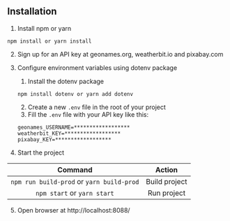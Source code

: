 ## Installation

1. Install npm or yarn
```
npm install or yarn install
```
2. Sign up for an API key at geonames.org, weatherbit.io and pixabay.com

3. Configure environment variables using dotenv package
	1. Install the dotenv package
	```
	npm install dotenv or yarn add dotenv
	```
	2. Create a new `.env` file in the root of your project
	3. Fill the `.env` file with your API key like this:
	```
	geonames_USERNAME=******************
    weatherbit_KEY=******************
    pixabay_KEY=******************
	```
4. Start the project

Command | Action
:------------: | :-------------:
`npm run build-prod` or `yarn build-prod`| Build project
`npm start` or `yarn start` | Run project

5. Open browser at http://localhost:8088/
